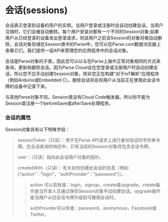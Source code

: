 # 会话\(sessions\)

会话表示登录到设备的用户的实例。当用户登录或注册时会自动创建会话。当用户注销时，它们会被自动删除。每个用户安装对都有一个不同的Session对象;如果用户从已经登录的设备发出登录请求，则该用户之前该Session的对象将被自动删除。会话对象存储在Session类中的Parse中，您可以在Parse.com数据浏览器上查看它们。我们提供一组API来管理您的应用程序中的会话对象。

会话是Parse对象的子类，因此您可以以与在Parse上操作正常对象相同的方式来查询，更新和删除会话。因为Parse Cloud会在您登录或注册用户时自动创建会话，所以您不应手动创建Session对象，除非您正在构建“对于IoT解析”应用程序（例如Arduino或Embedded C）。删除会话将会将用户从当前正在使用此会话令牌的设备中记录下来。

与其他Parse对象不同，Session类没有Cloud Code触发器。所以你不能为Session类注册一个beforeSave或afterSave处理程序。

### 会话的属性

Session对象具有以下特殊字段：

> sessionToken（只读）：用于在Parse API请求上进行身份验证的字符串令牌。在会话查询的响应中，只有当前的Session对象将包含会话令牌。
>
> user：（只读）指向此会话用户对象的指针。
>
> createdWith（只读）：有关如何创建此会话的信息（例如{“action”：“login”，“authProvider”：“password”}）。
>
> > action 可以具有值：login，signup，create或upgrade。create操作是当开发人员通过保存Session对象手动创建会话。upgrade操作是当用户从旧会话令牌升级到可撤销会话时。
> >
> > authProvider可以有值：password，anonymous，Facebook或Twitter。




